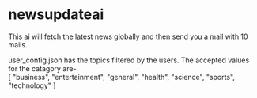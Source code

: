 # newsupdateai
This ai will fetch the latest news globally and then send you a mail with 10 mails.

<p> user_config.json has the topics filtered by the users. 
The accepted values for the catagory are- <br>
[
  "business",
  "entertainment",
  "general",
  "health",
  "science",
  "sports",
  "technology"
]
</p>

